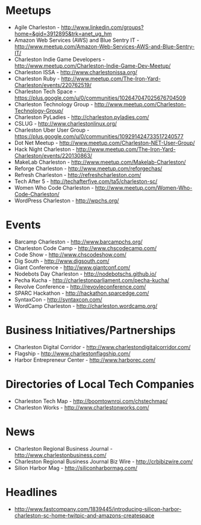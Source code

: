 # Meetups

- Agile Charleston - http://www.linkedin.com/groups?home=&gid=3912895&trk=anet_ug_hm
- Amazon Web Services (AWS) and Blue Sentry IT - http://www.meetup.com/Amazon-Web-Services-AWS-and-Blue-Sentry-IT/
- Charleston Indie Game Developers - http://www.meetup.com/Charleston-Indie-Game-Dev-Meetup/
- Charleston ISSA - http://www.charlestonissa.org/
- Charleston Ruby - http://www.meetup.com/The-Iron-Yard-Charleston/events/220762519/
- Charleston Tech Space - https://plus.google.com/u/0/communities/102647047025676704509
- Charleston Technology Group - http://www.meetup.com/Charleston-Technology-Group/
- Charleston PyLadies - http://charleston.pyladies.com/
- CSLUG - http://www.charlestonlinux.org/
- Charleston Uber User Group - https://plus.google.com/u/0/communities/109291424733517240577
- Dot Net Meetup - http://www.meetup.com/Charleston-NET-User-Group/
- Hack Night Charleston - http://www.meetup.com/The-Iron-Yard-Charleston/events/220130863/
- MakeLab Charleston - http://www.meetup.com/Makelab-Charleston/
- Reforge Charleston - http://www.meetup.com/reforgechas/
- Refresh Charleston - http://refreshcharleston.com/
- Tech After 5 - http://techafterfive.com/ta5/charleston-sc/
- Women Who Code Charleston - http://www.meetup.com/Women-Who-Code-Charleston/
- WordPress Charleston - http://wpchs.org/

# Events

- Barcamp Charleston - http://www.barcampchs.org/
- Charleston Code Camp - http://www.chscodecamp.com/
- Code Show - http://www.chscodeshow.com/
- Dig South - http://www.digsouth.com/
- Giant Conference - http://www.giantconf.com/
- Nodebots Day Charleston - http://nodebotschs.github.io/
- Pecha Kucha - http://charlestonparliament.com/pecha-kucha/
- Revolve Conference - http://revovleconference.com/
- SPARC Hackathon - http://hackathon.sparcedge.com/
- SyntaxCon - http://syntaxcon.com/
- WordCamp Charleston - http://charleston.wordcamp.org/


# Business Initiatives/Partnerships

- Charleston Digital Corridor - http://www.charlestondigitalcorridor.com/
- Flagship - http://www.charlestonflagship.com/
- Harbor Entrepreneur Center - http://www.harborec.com/

# Directories of Local Tech Companies

- Charleston Tech Map - http://boomtownroi.com/chstechmap/
- Charleston Works - http://www.charlestonworks.com/

# News

- Charleston Regional Business Journal - http://www.charlestonbusiness.com/
- Charleston Regional Business Journal Biz Wire - http://crbjbizwire.com/
- Silion Harbor Mag - http://siliconharbormag.com/

# Headlines

- http://www.fastcompany.com/1839445/introducing-silicon-harbor-charleston-sc-home-twitpic-and-amazons-createspace
